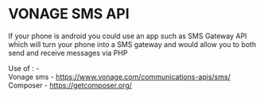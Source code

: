 # VONAGE SMS API

If your phone is android you could use an app such as SMS Gateway API which will turn your phone into a SMS gateway and would allow you to both send and receive messages via PHP 

Use of : -  
Vonage sms - https://www.vonage.com/communications-apis/sms/ </br>
Composer - https://getcomposer.org/



